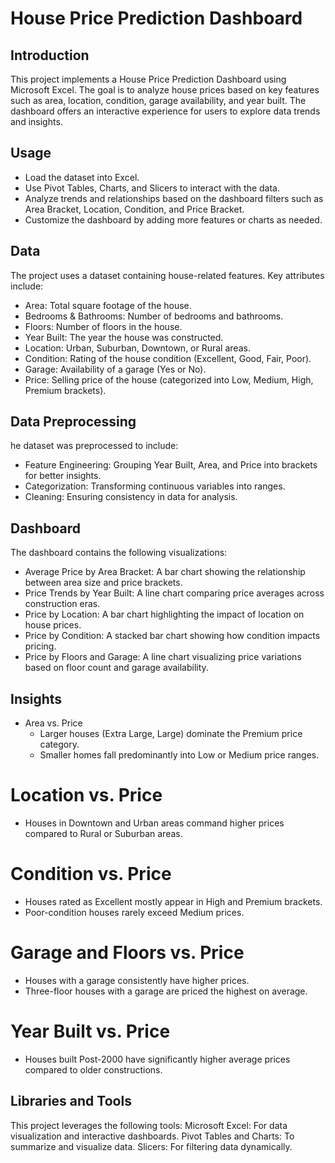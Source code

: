 # House Price Prediction Dashboard
## Introduction
This project implements a House Price Prediction Dashboard using Microsoft Excel. The goal is to analyze house prices based on key features such as area, location, condition, garage availability, and year built. The dashboard offers an interactive experience for users to explore data trends and insights.

## Usage
- Load the dataset into Excel.
- Use Pivot Tables, Charts, and Slicers to interact with the data.
- Analyze trends and relationships based on the dashboard filters such as Area Bracket, Location, Condition, and Price Bracket.
- Customize the dashboard by adding more features or charts as needed.

## Data
The project uses a dataset containing house-related features. Key attributes include:
- Area: Total square footage of the house.
- Bedrooms & Bathrooms: Number of bedrooms and bathrooms.
- Floors: Number of floors in the house.
- Year Built: The year the house was constructed.
- Location: Urban, Suburban, Downtown, or Rural areas.
- Condition: Rating of the house condition (Excellent, Good, Fair, Poor).
- Garage: Availability of a garage (Yes or No).
- Price: Selling price of the house (categorized into Low, Medium, High, Premium brackets).

## Data Preprocessing
he dataset was preprocessed to include:
- Feature Engineering: Grouping Year Built, Area, and Price into brackets for better insights.
- Categorization: Transforming continuous variables into ranges.
- Cleaning: Ensuring consistency in data for analysis.

## Dashboard
The dashboard contains the following visualizations:
- Average Price by Area Bracket: A bar chart showing the relationship between area size and price brackets.
- Price Trends by Year Built: A line chart comparing price averages across construction eras.
- Price by Location: A bar chart highlighting the impact of location on house prices.
- Price by Condition: A stacked bar chart showing how condition impacts pricing.
- Price by Floors and Garage: A line chart visualizing price variations based on floor count and garage availability.

## Insights
- Area vs. Price
  - Larger houses (Extra Large, Large) dominate the Premium price category.
  - Smaller homes fall predominantly into Low or Medium price ranges.
# Location vs. Price
- Houses in Downtown and Urban areas command higher prices compared to Rural or Suburban areas.
# Condition vs. Price
- Houses rated as Excellent mostly appear in High and Premium brackets.
- Poor-condition houses rarely exceed Medium prices.
# Garage and Floors vs. Price
- Houses with a garage consistently have higher prices.
- Three-floor houses with a garage are priced the highest on average.
# Year Built vs. Price
- Houses built Post-2000 have significantly higher average prices compared to older constructions.

## Libraries and Tools
This project leverages the following tools:
Microsoft Excel: For data visualization and interactive dashboards.
Pivot Tables and Charts: To summarize and visualize data.
Slicers: For filtering data dynamically.
